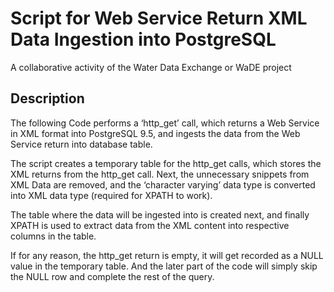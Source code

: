 # Script for Web Service Return XML Data Ingestion into PostgreSQL
A collaborative activity of the Water Data Exchange or WaDE project


Description
----------

The following Code performs a ‘http_get’ call, which returns a Web Service in XML format into PostgreSQL 9.5, and ingests the data from the Web Service return into database table.

The script creates a temporary table for the http_get calls, which stores the XML returns from the http_get call. 
Next, the unnecessary snippets from XML Data are removed, and the ‘character varying’ data type is converted into XML data type (required for XPATH to work). 

The table where the data will be ingested into is created next, and finally XPATH is used to extract data from the XML content into respective columns in the table. 

If for any reason, the http_get return is empty, it will get recorded as a NULL value in the temporary table. And the later part of the code will simply skip the NULL row and complete the rest of the query.
